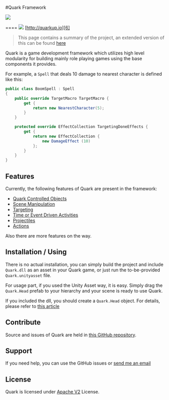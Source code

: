 #Quark Framework

![](https://api.travis-ci.org/FatihBAKIR/Quark.svg)

====
![](http://quarkup.io/res/quark.png)
[http://quarkup.io][6]

>This page contains a summary of the project, an extended version of this can be found [here][5]

Quark is a game development framework which utilizes high level modularity for building mainly role playing games using the base components it provides.

For example, a `Spell` that deals 10 damage to nearest character is defined like this:
```csharp
public class BoomSpell : Spell
{
	public override TargetMacro TargetMacro {
		get {
			return new NearestCharacter(5);
		}
	}

	protected override EffectCollection TargetingDoneEffects {
		get {
			return new EffectCollection {
				new DamageEffect (10)
			};
		}
	}
}
```

Features
----
Currently, the following features of Quark are present in the framework:

+ [Quark Controlled Objects][read_Objects]
+ [Scene Manipulation][read_Effects]
+ [Targeting][read_Targeting]
+ [Time or Event Driven Activities][read_Buffs]
+ [Projectiles][read_Projectiles]
+ [Actions][read_Actions]

Also there are more features on the way.

Installation / Using
----
There is no actual installation, you can simply build the project and include `Quark.dll` as an asset in your Quark game, or just run the to-be-provided `Quark.unityasset` file.

For usage part, if you used the Unity Asset way, it is easy. Simply drag the `Quark.Head` prefab to your hierarchy and your scene is ready to use Quark. 

If you included the dll, you should create a `Quark.Head` object. For details, please refer to [this article][1]

Contribute
----
Source and issues of Quark are held in [this GitHub repository][2].

Support
----
If you need help, you can use the GitHub issues or [send me an email][3]

License
----
Quark is licensed under [Apache V2][4] License.

[1]: http://quarkup.io/Doc/Usage.md
[2]: https://github.com/FatihBAKIR/Quark
[3]: mailto:fatih@quarkup.io
[4]: http://www.apache.org/licenses/LICENSE-2.0
[5]: http://quarkup.io/Doc/Introduction.md
[6]: http://quarkup.io/

[read_Objects]: http://read.quarkup.io/content/quark_pattern/objects.html
[read_Effects]: http://read.quarkup.io/content/quark_pattern/scene_manipulation.html
[read_Targeting]: http://read.quarkup.io/content/quark_pattern/targeting.html
[read_Buffs]: http://read.quarkup.io/content/quark_pattern/buffs.html
[read_Projectiles]: http://read.quarkup.io/content/quark_pattern/projectile_controlling.html
[read_Actions]: http://read.quarkup.io/content/quark_pattern/actions.html
